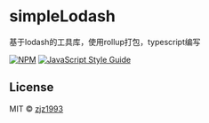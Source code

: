 # simpleLodash

基于lodash的工具库，使用rollup打包，typescript编写

[![NPM](https://img.shields.io/npm/v/simpleLodash.svg)](https://www.npmjs.com/package/simpleLodash) [![JavaScript Style Guide](https://img.shields.io/badge/code_style-standard-brightgreen.svg)](https://standardjs.com)


## License

MIT © [zjz1993](https://github.com/zjz1993)
